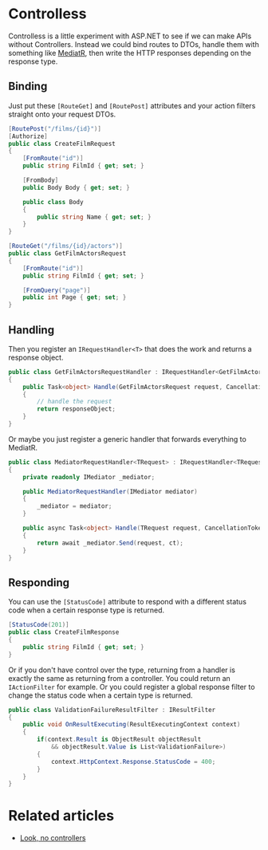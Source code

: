 # Controlless

Controlless is a little experiment with ASP.NET to see if we can make APIs without Controllers. Instead we could bind routes to DTOs, handle them with something like [MediatR](https://github.com/jbogard/MediatR), then write the HTTP responses depending on the response type.

## Binding

Just put these `[RouteGet]` and `[RoutePost]` attributes and your action filters straight onto your request DTOs.

```c#
[RoutePost("/films/{id}")]
[Authorize]
public class CreateFilmRequest
{
    [FromRoute("id")]
    public string FilmId { get; set; }

    [FromBody]
    public Body Body { get; set; }

    public class Body
    {
        public string Name { get; set; }
    }
}

[RouteGet("/films/{id}/actors")]
public class GetFilmActorsRequest
{
    [FromRoute("id")]
    public string FilmId { get; set; }

    [FromQuery("page")]
    public int Page { get; set; }
}
```

## Handling

Then you register an `IRequestHandler<T>` that does the work and returns a response object.

```c#
public class GetFilmActorsRequestHandler : IRequestHandler<GetFilmActorsRequest>
{
    public Task<object> Handle(GetFilmActorsRequest request, CancellationToken ct)
    {
        // handle the request
        return responseObject;
    }
}
```

Or maybe you just register a generic handler that forwards everything to MediatR.

```c#
public class MediatorRequestHandler<TRequest> : IRequestHandler<TRequest>
{
    private readonly IMediator _mediator;

    public MediatorRequestHandler(IMediator mediator)
    {
        _mediator = mediator;
    }

    public async Task<object> Handle(TRequest request, CancellationToken ct)
    {
        return await _mediator.Send(request, ct);
    }
}
```

## Responding

You can use the `[StatusCode]` attribute to respond with a different status code when a certain response type is returned.

```c#
[StatusCode(201)]
public class CreateFilmResponse
{
    public string FilmId { get; set; }
}
```

Or if you don't have control over the type, returning from a handler is exactly the same as returning from a controller. You could return an `IActionFilter` for example. Or you could register a global response filter to change the status code when a certain type is returned.

```c#
public class ValidationFailureResultFilter : IResultFilter
{
    public void OnResultExecuting(ResultExecutingContext context)
    {
        if(context.Result is ObjectResult objectResult
            && objectResult.Value is List<ValidationFailure>)
        {
            context.HttpContext.Response.StatusCode = 400;
        }
    }
}
```

# Related articles

- [Look, no controllers](https://www.connell.dev/look-no-controllers)